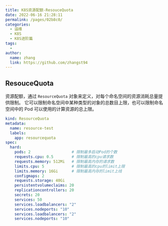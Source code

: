 ```yaml
---
title: K8S资源配额-ResouceQuota
date: 2022-06-16 21:28:11
permalink: /pages/02b8c0/
categories:
  - 运维
  - K8S
  - K8S进阶篇
tags:
  - 
author: 
  name: zhang
  link: https://github.com/zhangst94
---
```

## ResouceQuota

资源配额，通过 `ResourceQuota` 对象来定义，对每个命名空间的资源消耗总量提供限制。 它可以限制命名空间中某种类型的对象的总数目上限，也可以限制命名空间中的 Pod 可以使用的计算资源的总上限。

```yaml
kind: ResourceQuota
metadata:
  name: resource-test
  labels:
    app: resourcequota
spec:
  hard:
    pods: 2                  # 限制最多启动Pod的个数
    requests.cpu: 0.5        # 限制最高的cpu请求数
    requests.memory: 512Mi   # 限制最高内存的请求数
    limits.cpu: 5            # 限制最高的cpu的limit上限
    limits.memory: 16Gi      # 限制最高内存的limit上线
    configmaps: 2
    requests.storage: 40Gi
    persistentvolumeclaims: 20
    replicationcontrollers: 20
    secrets: 20
    services: 50
    services.loadbalancers: "2"
    services.nodeports: "10"
    services.loadbalancers: "2"
    services.nodeports: "10"
```

